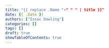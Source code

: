 ```yaml
---
title: "{{ replace .Name "-" " " | title }}"
date: {{ .Date }}
authors: ["Issac Dowling"]
categories: []
tags: []
draft: true
showTableOfContents: true
---
```


